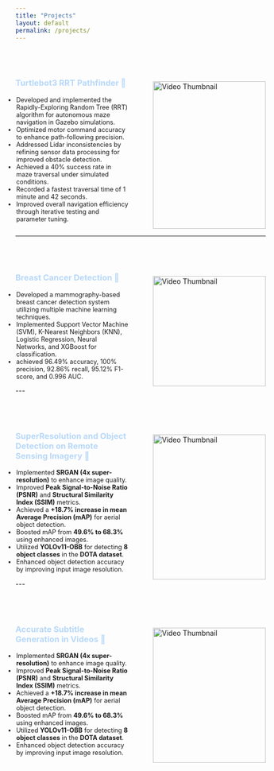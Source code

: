 ```yaml
---
title: "Projects"
layout: default
permalink: /projects/
---
```


  <div class="two-column-layout" style="display: flex; margin-top: 50px; justify-content: space-between;">
        <div class="text-column" style="flex: 1; justify-contect; margin-right: 50px;">
            <h3 style="font-weight: bold;">
            <a href="https://github.com/shizratariq/Turtlebot3-RRT-Pathfinder" 
              style="text-decoration: none; color: #B7D8FA; transition: color 0.2s ease;"
              onmouseover="this.style.color='#5555FA';" 
              onmouseout="this.style.color='#B7D8FA';">
              Turtlebot3 RRT Pathfinder 🔗
            </a>
            </h3>
            <ul style="list-style-type: disc; margin-left: -20px; font-size: 0.9em;">
                <li>Developed and implemented the Rapidly-Exploring Random Tree (RRT) algorithm for autonomous maze navigation in Gazebo simulations.</li>
                <li>Optimized motor command accuracy to enhance path-following precision.</li>
                <li>Addressed Lidar inconsistencies by refining sensor data processing for improved obstacle detection.</li>
                <li>Achieved a 40% success rate in maze traversal under simulated conditions.</li>
                <li>Recorded a fastest traversal time of 1 minute and 42 seconds.</li>
                <li>Improved overall navigation efficiency through iterative testing and parameter tuning. </li>
            </ul>
        </div>
        <div class="video-column" style="flex: 1; margin-top: 30px">
            <a href="https://github.com/shizratariq/Turtlebot3-RRT-Pathfinder" target="_blank">
                <img src= https://github.com/user-attachments/assets/a241002d-1e30-4e9d-ac42-8e8d7268ba81 alt="Video Thumbnail" style="width: 100%; cursor: pointer;">
            </a>
        </div>
</div>

---
  <div class="two-column-layout" style="display: flex; margin-top: 50px; justify-content: space-between;">
        <div class="text-column" style="flex: 1; justify-contect; margin-right: 50px;">
            <h3 style="font-weight: bold;">
            <a href="https://github.com/shizratariq/Breast-Cancer-Detection" 
              style="text-decoration: none; color: #B7D8FA; transition: color 0.2s ease;"
              onmouseover="this.style.color='#5555FA';" 
              onmouseout="this.style.color='#B7D8FA';">
              Breast Cancer Detection 🔗
            </a>
            </h3>
            <ul style="list-style-type: disc; margin-left: -20px; font-size: 0.9em;">
                <li>Developed a mammography-based breast cancer detection system utilizing multiple machine learning techniques.</li>
                <li>Implemented Support Vector Machine (SVM), K-Nearest Neighbors (KNN), Logistic Regression, Neural Networks, and XGBoost for classification.</li>
                <li>achieved 96.49% accuracy, 100% precision, 92.86% recall, 95.12% F1-score, and 0.996 AUC.</li>
        </div>
        <div class="video-column" style="flex: 1; margin-top: 30px">
            <a href="https://github.com/shizratariq/Breast-Cancer-Detection" target="_blank">
                <img src= https://github.com/user-attachments/assets/965ce6ab-afae-48f5-917c-4b4acd009897 alt="Video Thumbnail" style="width: 100%; cursor: pointer;">
            </a>
        </div>
</div>
---
  <div class="two-column-layout" style="display: flex; margin-top: 50px; justify-content: space-between;">
        <div class="text-column" style="flex: 1; justify-contect; margin-right: 50px;">
            <h3 style="font-weight: bold;">
            <a href="https://github.com/anwesha-umn/Super_resolution_object_detection" 
              style="text-decoration: none; color: #B7D8FA; transition: color 0.2s ease;"
              onmouseover="this.style.color='#5555FA';" 
              onmouseout="this.style.color='#B7D8FA';">
              SuperResolution and Object Detection on Remote Sensing Imagery 🔗
            </a>
            </h3>
            <ul style="list-style-type: disc; margin-left: -20px; font-size: 0.9em;">
                <li>Implemented <strong>SRGAN (4x super-resolution)</strong> to enhance image quality.</li>
                <li>Improved <strong>Peak Signal-to-Noise Ratio (PSNR)</strong> and <strong>Structural Similarity Index (SSIM)</strong> metrics.</li>
                <li>Achieved a <strong>+18.7% increase in mean Average Precision (mAP)</strong> for aerial object detection.</li>
                <li>Boosted mAP from <strong>49.6% to 68.3%</strong> using enhanced images.</li>
                <li>Utilized <strong>YOLOv11-OBB</strong> for detecting <strong>8 object classes</strong> in the <strong>DOTA dataset</strong>.</li>
                <li>Enhanced object detection accuracy by improving input image resolution.</li>
        </div>
        <div class="video-column" style="flex: 1; margin-top: 30px">
            <a href="https://github.com/anwesha-umn/Super_resolution_object_detection" target="_blank">
                <img src= https://github.com/user-attachments/assets/da47350e-ed69-46f2-8390-0cadbffb73a5 alt="Video Thumbnail" style="width: 100%; cursor: pointer;">
            </a>
        </div>
</div>
---
  <div class="two-column-layout" style="display: flex; margin-top: 50px; justify-content: space-between;">
        <div class="text-column" style="flex: 1; justify-contect; margin-right: 50px;">
            <h3 style="font-weight: bold;">
            <a href="https://github.com/anwesha-umn/TranscribeAI_subtitle_generation.git" 
              style="text-decoration: none; color: #B7D8FA; transition: color 0.2s ease;"
              onmouseover="this.style.color='#5555FA';" 
              onmouseout="this.style.color='#B7D8FA';">
              Accurate Subtitle Generation in Videos 🔗
            </a>
            </h3>
            <ul style="list-style-type: disc; margin-left: -20px; font-size: 0.9em;">
                <li>Implemented <strong>SRGAN (4x super-resolution)</strong> to enhance image quality.</li>
                <li>Improved <strong>Peak Signal-to-Noise Ratio (PSNR)</strong> and <strong>Structural Similarity Index (SSIM)</strong> metrics.</li>
                <li>Achieved a <strong>+18.7% increase in mean Average Precision (mAP)</strong> for aerial object detection.</li>
                <li>Boosted mAP from <strong>49.6% to 68.3%</strong> using enhanced images.</li>
                <li>Utilized <strong>YOLOv11-OBB</strong> for detecting <strong>8 object classes</strong> in the <strong>DOTA dataset</strong>.</li>
                <li>Enhanced object detection accuracy by improving input image resolution.</li>
        </div>
        <div class="video-column" style="flex: 1; margin-top: 30px">
            <a href="https://github.com/anwesha-umn/TranscribeAI_subtitle_generation" target="_blank">
                <img src= https://github.com/user-attachments/assets/4b534733-2c86-48e8-b8dd-7f0cd45d3fda alt="Video Thumbnail" style="width: 100%; cursor: pointer;">
            </a>
        </div>
</div>
